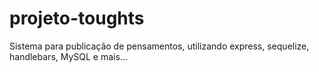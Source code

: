 # projeto-toughts
Sistema para publicação de pensamentos, utilizando express, sequelize, handlebars, MySQL e mais...
